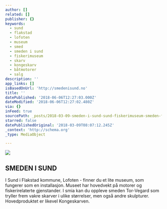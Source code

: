 ```yaml
---
author: []
related: []
publisher: {}
keywords:
  - sund
  - flakstad
  - lofoten
  - museum
  - smed
  - smeden i sund
  - fiskerimuseum
  - skarv
  - kongeskarv
  - båtmotorer
  - salg
description: ''
app_links: []
isBasedOnUrl: 'http://smedenisund.no'
title: ''
datePublished: '2018-06-06T12:27:03.000Z'
dateModified: '2018-06-06T12:27:02.480Z'
via: {}
inFeed: true
sourcePath: _posts/2018-03-09-smeden-i-sund-sund-fiskerimuseum-smeden-former-myke-linj.md
starred: false
datePublishedOriginal: '2018-03-09T08:07:12.245Z'
_context: 'http://schema.org'
_type: MediaObject

---
```

![](https://the-grid-user-content.s3-us-west-2.amazonaws.com/c5f4316f-1f36-459a-bed5-c09ff6864bf6.jpg)

<article style=""><h1>SMEDEN I SUND  </h1><p>I Sund i Flakstad kommune, Lofoten - finner du et lite museum, som fungerer som en installasjon. Museet har hovedvekt på motorer og fiskerirelaterte gjenstander. I smia kan du oppleve smeden Tor-Vegard som tryller frem vakre skarver i ulike størrelser, men også andre skulpturer. Hovedproduktet er likevel Kongeskarven.</p></article>